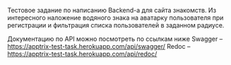 Тестовое задание по написанию Backend-а для сайта знакомств. Из интересного наложение водяного знака на аватарку пользователя при регистрации и фильтрация списка пользователей в заданном радиусе.Документацию по API можно посмотреть по ссылкам нижеSwagger – https://apptrix-test-task.herokuapp.com/api/swagger/Redoc – https://apptrix-test-task.herokuapp.com/api/redoc/